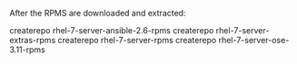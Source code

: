 

After the RPMS are downloaded and extracted:

createrepo rhel-7-server-ansible-2.6-rpms 
createrepo rhel-7-server-extras-rpms 
createrepo rhel-7-server-rpms
createrepo rhel-7-server-ose-3.11-rpms 
